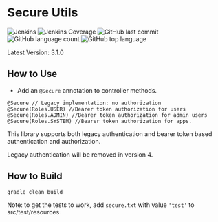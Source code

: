  # Secure Utils
![Jenkins](https://img.shields.io/jenkins/build/http/trevorism-build.eastus.cloudapp.azure.com/secure-utils)
![Jenkins Coverage](https://img.shields.io/jenkins/coverage/jacoco/http/trevorism-build.eastus.cloudapp.azure.com/secure-utils)
![GitHub last commit](https://img.shields.io/github/last-commit/trevorism/secure-utils)
![GitHub language count](https://img.shields.io/github/languages/count/trevorism/secure-utils)
![GitHub top language](https://img.shields.io/github/languages/top/trevorism/secure-utils)
 
Latest Version: 3.1.0
 
## How to Use 
* Add an `@Secure` annotation to controller methods.

```
@Secure // Legacy implementation: no authorization
@Secure(Roles.USER) //Bearer token authorization for users 
@Secure(Roles.ADMIN) //Bearer token authorization for admin users
@Secure(Roles.SYSTEM) //Bearer token authorization for apps.

```

This library supports both legacy authentication and bearer token based authentication and authorization.

Legacy authentication will be removed in version 4.

## How to Build
`gradle clean build`

Note: to get the tests to work, add `secure.txt` with value `'test'` to src/test/resources